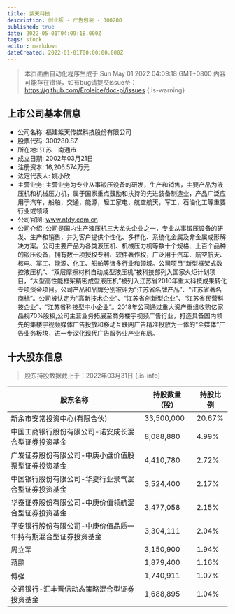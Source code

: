 ```yaml
---
title: 紫天科技
description: 创业板 - 广告包装 - 300280
published: true
date: 2022-05-01T04:09:18.000Z
tags: stock
editor: markdown
dateCreated: 2022-01-01T00:00:00.000Z
---
```


> 本页面由自动化程序生成于 Sun May 01 2022 04:09:18 GMT+0800
> 内容可能存在错误，如有bug请提交issue至：https://github.com/Eroleice/doc-pi/issues
{.is-warning}

## 上市公司基本信息
- 公司名称: 福建紫天传媒科技股份有限公司
- 股票代码: 300280.SZ
- 所在地: 江苏 - 南通市
- 成立日期: 2002年03月21日
- 注册资本: 16,206.574万元
- 法定代表人: 姚小欣
- 主营业务: 主营业务为专业从事锻压设备的研发，生产和销售，主要产品为液压机和机械压力机，属于国家重点鼓励和扶持的先进装备制造业，产品广泛应用于汽车，船舶，交通，能源，轻工家电，航空航天，军工，石油化工等重要行业或领域
- 公司官网: www.ntdy.com.cn
- 公司介绍: 公司是国内生产液压机三大龙头企业之一，专业从事锻压设备的研发、生产和销售，并为客户提供个性化、多样化、系统化金属及非金属成形解决方案。公司主要产品为各类液压机、机械压力机等数十个规格、上百个品种的锻压设备，拥有数十项授权专利、软件著作权，广泛用于汽车、航空航天、核电、军工、能源、化工、船舶等诸多行业和领域。公司项目“新型框架式数控液压机”、“双层摩擦材料自动成型液压机”被科技部列入国家火炬计划项目，“大型高性能框架精密成型液压机”被列入江苏省2010年重大科技成果转化专项资金项目。公司产品和品牌分别被评为“江苏省名牌产品”、“江苏省著名商标”。公司被认定为“高新技术企业”、“江苏省创新型企业”、“江苏省民营科技企业”、“江苏省科技型中小企业”。2018年公司通过重大资产重组收购亿家晶视70%股权,公司主营业务拓展至商务楼宇视频广告行业，打造具备国内领先的集楼宇视频媒体广告投放和移动互联网广告精准投放为一体的“全媒体”广告业务板块，进一步深化现代广告服务业产业布局。


## 十大股东信息
> 股东持股数据截止于：2022年03月31日
{.is-info}

| 股东名称 | 持股数量（股） | 持股比例 |
| --- | --- | --- |
| 新余市安常投资中心(有限合伙) | 33,500,000 | 20.67% |
| 中国工商银行股份有限公司-诺安成长混合型证券投资基金 | 8,088,880 | 4.99% |
| 广发证券股份有限公司-中庚小盘价值股票型证券投资基金 | 4,410,780 | 2.72% |
| 中国银行股份有限公司-华夏行业景气混合型证券投资基金 | 3,524,400 | 2.17% |
| 华泰证券股份有限公司-中庚价值领航混合型证券投资基金 | 3,477,058 | 2.15% |
| 平安银行股份有限公司-中庚价值品质一年持有期混合型证券投资基金 | 3,304,111 | 2.04% |
| 周立军 | 3,150,900 | 1.94% |
| 蒋鹏 | 1,879,400 | 1.16% |
| 傅强 | 1,740,911 | 1.07% |
| 交通银行-汇丰晋信动态策略混合型证券投资基金 | 1,688,895 | 1.04% |




